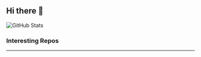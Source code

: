 ## Hi there 👋

<!--
**enricotrotti/enricotrotti** is a ✨ _special_ ✨ repository because its `README.md` (this file) appears on your GitHub profile.

Here are some ideas to get you started:

- 🔭 I’m currently working on ...
- 🌱 I’m currently learning ...
- 👯 I’m looking to collaborate on ...
- 🤔 I’m looking for help with ...
- 💬 Ask me about ...
- 📫 How to reach me: ...
- 😄 Pronouns: ...
- ⚡ Fun fact: ...


# Hi, I'm Enrico! 👋

- 🚀 PhD in **Physics**, always looking for new challenges.
- 🌱 Currently learning **Machine Learning** and **Data Science**.
- 🔭 Working on different projects using Python and Matlab.
- 📫 Puoi contattarmi su [LinkedIn](https://www.linkedin.com/in/enricotrotti) o inviarmi un'email a **trottienr@gmail.com**.

---

-->

![GitHub Stats](https://github-readme-stats.vercel.app/api?username=enricotrotti&show_icons=true)



### Interesting Repos
---


